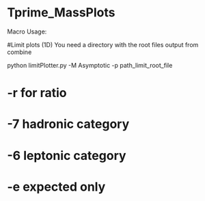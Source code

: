 # Tprime_MassPlots
Macro Usage:



#Limit plots (1D)
You need a directory with the root files output from combine

python limitPlotter.py -M Asymptotic -p path_limit_root_file
# -r for ratio 
# -7 hadronic category
# -6 leptonic category
# -e expected only
